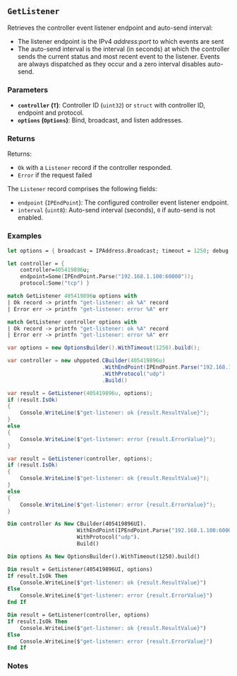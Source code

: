 ## `GetListener`

Retrieves the controller event listener endpoint and auto-send interval:
- The listener endpoint is the IPv4 _address:port_ to which events are sent
- The auto-send interval is the interval (in seconds) at which the controller sends the current status and most 
  recent event to the listener. Events are always dispatched as they occur and a zero interval disables auto-send.

### Parameters
- **`controller` (`T`)**: Controller ID (`uint32`) or `struct` with controller ID, endpoint and protocol.
- **`options` (`Options`)**: Bind, broadcast, and listen addresses.

### Returns

Returns:
- `Ok` with a `Listener` record if the controller responded.
- `Error` if the request failed

The `Listener` record comprises the following fields:
  - `endpoint` (`IPEndPoint`): The configured controller event listener endpoint.
  - `interval` (`uint8`): Auto-send interval (seconds), `0` if auto-send is not enabled.

### Examples

```fsharp
let options = { broadcast = IPAddress.Broadcast; timeout = 1250; debug = true }

let controller = { 
    controller=405419896u; 
    endpoint=Some(IPEndPoint.Parse("192.168.1.100:60000")); 
    protocol:Some("tcp") }

match GetListener 405419896u options with
| Ok record -> printfn "get-listener: ok %A" record
| Error err -> printfn "get-listener: error %A" err

match GetListener controller options with
| Ok record -> printfn "get-listener: ok %A" record
| Error err -> printfn "get-listener: error %A" err
```

```csharp
var options = new OptionsBuilder().WithTimeout(1250).build();

var controller = new uhppoted.CBuilder(405419896u)
                              .WithEndPoint(IPEndPoint.Parse("192.168.1.100:60000"))
                              .WithProtocol("udp")
                              .Build()

var result = GetListener(405419896u, options);
if (result.IsOk)
{
    Console.WriteLine($"get-listener: ok {result.ResultValue}");
}
else
{
    Console.WriteLine($"get-listener: error {result.ErrorValue}");
}

var result = GetListener(controller, options);
if (result.IsOk)
{
    Console.WriteLine($"get-listener: ok {result.ResultValue}");
}
else
{
    Console.WriteLine($"get-listener: error {result.ErrorValue}");
}
```

```vb
Dim controller As New CBuilder(405419896UI).
                      WithEndPoint(IPEndPoint.Parse("192.168.1.100:60000")).
                      WithProtocol("udp").
                      Build()

Dim options As New OptionsBuilder().WithTimeout(1250).build()

Dim result = GetListener(405419896UI, options)
If result.IsOk Then
    Console.WriteLine($"get-listener: ok {result.ResultValue}")
Else
    Console.WriteLine($"get-listener: error {result.ErrorValue}")
End If

Dim result = GetListener(controller, options)
If result.IsOk Then
    Console.WriteLine($"get-listener: ok {result.ResultValue}")
Else
    Console.WriteLine($"get-listener: error {result.ErrorValue}")
End If
```

### Notes

